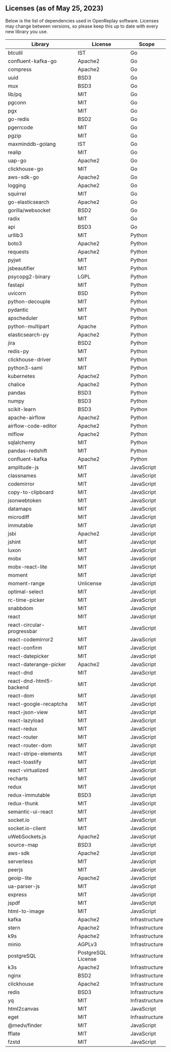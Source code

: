 ## Licenses (as of May 25, 2023)

Below is the list of dependencies used in OpenReplay software. Licenses may change between versions, so please keep this up to date with every new library you use.

| Library                    | License | Scope |
|----------------------------|-------------|-------------|
| btcutil                    | IST | Go |
| confluent-kafka-go         | Apache2 | Go |
| compress                   | Apache2 | Go |
| uuid                       | BSD3 | Go |
| mux                        | BSD3 | Go |
| lib/pq                     | MIT | Go |
| pgconn                     | MIT | Go |
| pgx                        | MIT | Go |
| go-redis                   | BSD2 | Go |
| pgerrcode                  | MIT | Go |
| pgzip                      | MIT | Go |
| maxminddb-golang           | IST | Go |
| realip                     | MIT | Go |
| uap-go                     | Apache2 | Go |
| clickhouse-go              | MIT | Go |
| aws-sdk-go                 | Apache2 | Go |
| logging                    | Apache2 | Go |
| squirrel                   | MIT | Go |
| go-elasticsearch           | Apache2 | Go |
| gorilla/websocket          | BSD2 | Go |
| radix                      | MIT | Go |
| api                        | BSD3 | Go |
| urllib3                    | MIT | Python |
| boto3                      | Apache2 | Python |
| requests                   | Apache2 | Python |
| pyjwt                      | MIT | Python |
| jsbeautifier               | MIT | Python |
| psycopg2-binary            | LGPL | Python |
| fastapi                    | MIT | Python |
| uvicorn                    | BSD | Python |
| python-decouple            | MIT | Python |
| pydantic                   | MIT | Python |
| apscheduler                | MIT | Python |
| python-multipart           | Apache | Python |
| elasticsearch-py           | Apache2 | Python |
| jira                       | BSD2 | Python |
| redis-py                   | MIT | Python |
| clickhouse-driver          | MIT | Python |
| python3-saml               | MIT | Python |
| kubernetes                 | Apache2 | Python |
| chalice                    | Apache2 | Python |
| pandas                     | BSD3 | Python |
| numpy                      | BSD3 | Python |
| scikit-learn               | BSD3 | Python |
| apache-airflow             | Apache2| Python|
| airflow-code-editor        | Apache2 | Python|
| mlflow                     | Apache2 | Python|
| sqlalchemy                 | MIT | Python |
| pandas-redshift            | MIT | Python |
| confluent-kafka            | Apache2 | Python |
| amplitude-js               | MIT | JavaScript |
| classnames                 | MIT | JavaScript |
| codemirror                 | MIT | JavaScript |
| copy-to-clipboard          | MIT | JavaScript |
| jsonwebtoken               | MIT | JavaScript |
| datamaps                   | MIT | JavaScript |
| microdiff                  | MIT | JavaScript |
| immutable                  | MIT | JavaScript |
| jsbi                       | Apache2 | JavaScript |
| jshint                     | MIT | JavaScript |
| luxon                      | MIT | JavaScript |
| mobx                       | MIT | JavaScript |
| mobx-react-lite            | MIT | JavaScript |
| moment                     | MIT | JavaScript |
| moment-range               | Unlicense | JavaScript |
| optimal-select             | MIT | JavaScript |
| rc-time-picker             | MIT | JavaScript |
| snabbdom                   | MIT | JavaScript |
| react                      | MIT | JavaScript |
| react-circular-progressbar | MIT | JavaScript |
| react-codemirror2          | MIT | JavaScript |
| react-confirm              | MIT | JavaScript |
| react-datepicker           | MIT | JavaScript |
| react-daterange-picker     | Apache2 | JavaScript |
| react-dnd                  | MIT | JavaScript |
| react-dnd-html5-backend    | MIT | JavaScript |
| react-dom                  | MIT | JavaScript |
| react-google-recaptcha     | MIT | JavaScript |
| react-json-view            | MIT | JavaScript |
| react-lazyload             | MIT | JavaScript |
| react-redux                | MIT | JavaScript |
| react-router               | MIT | JavaScript |
| react-router-dom           | MIT | JavaScript |
| react-stripe-elements      | MIT | JavaScript |
| react-toastify             | MIT | JavaScript |
| react-virtualized          | MIT | JavaScript |
| recharts                   | MIT | JavaScript |
| redux                      | MIT | JavaScript |
| redux-immutable            | BSD3 | JavaScript |
| redux-thunk                | MIT | JavaScript |
| semantic-ui-react          | MIT | JavaScript |
| socket.io                  | MIT | JavaScript |
| socket.io-client           | MIT | JavaScript |
| uWebSockets.js             | Apache2 | JavaScript |
| source-map                 | BSD3 | JavaScript |
| aws-sdk                    | Apache2 | JavaScript |
| serverless                 | MIT | JavaScript |
| peerjs                     | MIT | JavaScript |
| geoip-lite                 | Apache2 | JavaScript |
| ua-parser-js               | MIT | JavaScript |
| express                    | MIT | JavaScript |
| jspdf                      | MIT | JavaScript |
| html-to-image              | MIT | JavaScript |
| kafka                      | Apache2 | Infrastructure |
| stern                      | Apache2 | Infrastructure |
| k9s                        | Apache2 | Infrastructure |
| minio                      | AGPLv3| Infrastructure |
| postgreSQL                 | PostgreSQL License | Infrastructure |
| k3s                        | Apache2 | Infrastructure |
| nginx                      | BSD2 | Infrastructure |
| clickhouse                 | Apache2 | Infrastructure |
| redis                      | BSD3 | Infrastructure |
| yq                         | MIT | Infrastructure |
| html2canvas                | MIT | JavaScript |
| eget                       | MIT | Infrastructure |
| @medv/finder               | MIT | JavaScript |
| fflate                     | MIT | JavaScript |
| fzstd                      | MIT | JavaScript |

